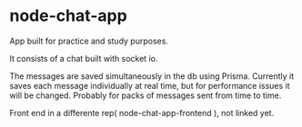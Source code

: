# node-chat-app
App built for practice and study purposes.

It consists of a chat built with socket io.

The messages are saved simultaneously in the db using Prisma.
Currently it saves each message individually at real time, but for performance issues it will be changed. Probably for packs of messages sent from time to time.

Front end in a differente rep( node-chat-app-frontend ), not linked yet.
